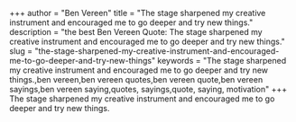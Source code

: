+++
author = "Ben Vereen"
title = "The stage sharpened my creative instrument and encouraged me to go deeper and try new things."
description = "the best Ben Vereen Quote: The stage sharpened my creative instrument and encouraged me to go deeper and try new things."
slug = "the-stage-sharpened-my-creative-instrument-and-encouraged-me-to-go-deeper-and-try-new-things"
keywords = "The stage sharpened my creative instrument and encouraged me to go deeper and try new things.,ben vereen,ben vereen quotes,ben vereen quote,ben vereen sayings,ben vereen saying,quotes, sayings,quote, saying, motivation"
+++
The stage sharpened my creative instrument and encouraged me to go deeper and try new things.

